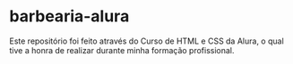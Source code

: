 # barbearia-alura

Este repositório foi feito através do Curso de HTML e CSS da Alura, o qual tive a honra de realizar durante minha formação profissional.
